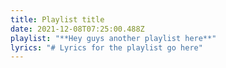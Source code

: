 ```yaml
---
title: Playlist title
date: 2021-12-08T07:25:00.488Z
playlist: "**Hey guys another playlist here**"
lyrics: "# Lyrics for the playlist go here"
---
```

